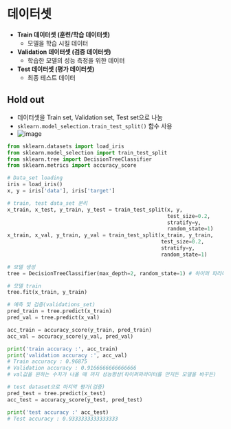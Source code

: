 # 데이터셋
- **Train 데이터셋 (훈련/학습 데이터셋)**
  - 모델을 학습 시킬 데이터
- **Validation 데이터셋 (검증 데이터셋)**
  - 학습한 모델의 성능 측정을 위한 데이터
- **Test 데이터셋 (평가 데이터셋)**
  - 최종 테스트 데이터

## Hold out
- 데이터셋을 Train set, Validation set, Test set으로 나눔
- `sklearn.model_selection.train_test_split()` 함수 사용
- ![image](https://user-images.githubusercontent.com/77317312/111599429-988bff80-8813-11eb-9ca9-ac5a74b11903.png)
```python
from sklearn.datasets import load_iris
from sklearn.model_selection import train_test_split
from sklearn.tree import DecisionTreeClassifier
from sklearn.metrics import accuracy_score

# Data_set loading
iris = load_iris()
x, y = iris['data'], iris['target']

# train, test data_set 분리
x_train, x_test, y_train, y_test = train_test_split(x, y,
                                                    test_size=0.2,
                                                    stratify=y,
                                                    random_state=1)
x_train, x_val, y_train, y_val = train_test_split(x_train, y_train,
                                                  test_size=0.2,
                                                  stratify=y,
                                                  random_state=1)

# 모델 생성
tree = DecisionTreeClassifier(max_depth=2, random_state=1) # 하이퍼 파라미터(hyper parameter)

# 모델 train
tree.fit(x_train, y_train)

# 예측 및 검증(validations_set)
pred_train = tree.predict(x_train)
pred_val = tree.predict(x_val)

acc_train = accuracy_score(y_train, pred_train)
acc_val = accuracy_score(y_val, pred_val)

print('train accuracy :', acc_train)
print('validation accuracy :', acc_val)
# Train accuracy : 0.96875
# Validation accuracy : 0.9166666666666666
# val값을 원하는 수치가 나올 때 까지 성능향상(하이퍼파라미터를 만지든 모델을 바꾸든)

# test dataset으로 마지막 평가(검증)
pred_test = tree.predict(x_test)
acc_test = accuracy_score(y_test, pred_test)

print('test accuracy :' acc_test)
# Test accuracy : 0.9333333333333333
```
